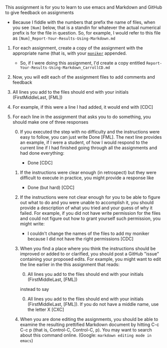 
This assignment is for you to learn to use emacs and Markdown and GitHub to give feedback on assignments

* Because I fiddle with the numbers that prefix the name of files, when you see `[Num]` below, that is a standin for whatever the actual numerical prefix is for the file in question. So, for example, I would refer to this file as `[Num]_Report-Your-Results-Using-Markdown.md`

1. For each assignment, create a copy of the assignment with the appropriate name (that is, with your [`moniker`](https://github.com/llorracc/JobMarket/blob/master/Notation/Notation.md) appended.
   * So, if I were doing this assignment, I'd create a copy entitled `Report-Your-Results-Using-Markdown_CarrollCD.md`

0. Now, you will edit each of the assignment files to add comments and feedback

0. All lines you add to the files should end with your initials (FirstMiddleLast, [FML])

0. For example, if this were a line I had added, it would end with [CDC]

0. For each line in the assignment that asks you to do something, you should make one of three responses

   0. If you executed the step with no difficulty and the instructions were easy to follow, you can just write Done [FML].  The next line provides an example, if I were a student, of how I would respond to the current line if I had finished going through all the assignments and had done everything:

      * Done [CDC]

   0. If the instructions were clear enough (in retrospect) but they were difficult to execute in practice, you might provide a response like

      * Done (but hard) [CDC]

   0. If the instructions were not clear enough for you to be able to figure out what to do and you were unable to accomplish it, you should provide a description of what you tried and your guess of why it failed.  For example, if you did not have write permission for the files and could not figure out how to grant yourself such permission, you might write:

      * I couldn't change the names of the files to add my moniker because I did not have the right permissions  [CDC]

   0. When you find a place where you think the instructions should be improved or added to or clarified, you should post a GitHub "issue" containing your proposed edits. For example, you might want to edit the line earlier in the this assignment that reads:

       0. All lines you add to the files should end with your initials (FirstMiddleLast, [FML])
	   
	   instead to say
	   
       0. All lines you add to the files should end with your initials (FirstMiddleLast, [FML]). If you do not have a middle name, use the letter X [CXC]

   0. When you are done editing the assignments, you should be able to examine the resulting prettified Markdown document by hitting C-c C-c p (that is, Control-C, Control-C, p). You may want to search about this command online. (Google: `markdown editing mode in emacs`)
